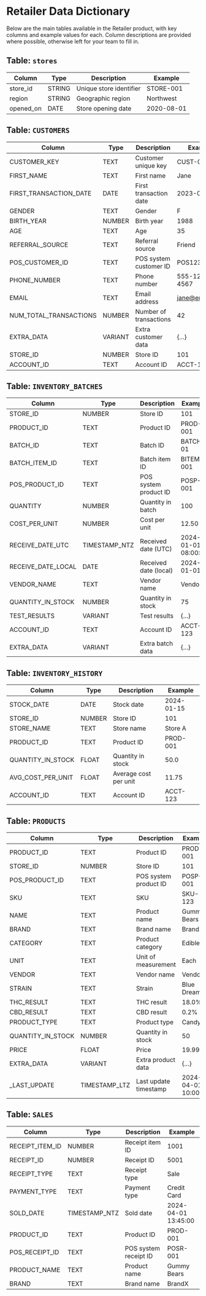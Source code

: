 # Retailer Data Dictionary

Below are the main tables available in the Retailer product, with key columns and example values for each. Column descriptions are provided where possible, otherwise left for your team to fill in.


## Table: `stores`
| Column     | Type    | Description                       | Example      |
|------------|---------|-----------------------------------|--------------|
| store_id   | STRING  | Unique store identifier           | STORE-001    |
| region     | STRING  | Geographic region                 | Northwest    |
| opened_on  | DATE    | Store opening date                | 2020-08-01   |

## Table: `CUSTOMERS`
| Column                   | Type      | Description                        | Example         |
|--------------------------|-----------|------------------------------------|-----------------|
| CUSTOMER_KEY             | TEXT      | Customer unique key                | CUST-001        |
| FIRST_NAME               | TEXT      | First name                         | Jane            |
| FIRST_TRANSACTION_DATE   | DATE      | First transaction date             | 2023-01-15      |
| GENDER                   | TEXT      | Gender                             | F               |
| BIRTH_YEAR               | NUMBER    | Birth year                         | 1988            |
| AGE                      | TEXT      | Age                                | 35              |
| REFERRAL_SOURCE          | TEXT      | Referral source                    | Friend          |
| POS_CUSTOMER_ID          | TEXT      | POS system customer ID             | POS1234         |
| PHONE_NUMBER             | TEXT      | Phone number                       | 555-123-4567    |
| EMAIL                    | TEXT      | Email address                      | jane@email.com  |
| NUM_TOTAL_TRANSACTIONS   | NUMBER    | Number of transactions             | 42              |
| EXTRA_DATA               | VARIANT   | Extra customer data                | {...}           |
| STORE_ID                 | NUMBER    | Store ID                           | 101             |
| ACCOUNT_ID               | TEXT      | Account ID                         | ACCT-123        |

## Table: `INVENTORY_BATCHES`
| Column                   | Type           | Description                        | Example         |
|--------------------------|----------------|------------------------------------|-----------------|
| STORE_ID                 | NUMBER         | Store ID                           | 101             |
| PRODUCT_ID               | TEXT           | Product ID                         | PROD-001        |
| BATCH_ID                 | TEXT           | Batch ID                           | BATCH-01        |
| BATCH_ITEM_ID            | TEXT           | Batch item ID                      | BITEM-001       |
| POS_PRODUCT_ID           | TEXT           | POS system product ID              | POSP-001        |
| QUANTITY                 | NUMBER         | Quantity in batch                  | 100             |
| COST_PER_UNIT            | NUMBER         | Cost per unit                      | 12.50           |
| RECEIVE_DATE_UTC         | TIMESTAMP_NTZ  | Received date (UTC)                | 2024-01-01 08:00:00 |
| RECEIVE_DATE_LOCAL       | DATE           | Received date (local)              | 2024-01-01      |
| VENDOR_NAME              | TEXT           | Vendor name                        | VendorX         |
| QUANTITY_IN_STOCK        | NUMBER         | Quantity in stock                  | 75              |
| TEST_RESULTS             | VARIANT        | Test results                       | {...}           |
| ACCOUNT_ID               | TEXT           | Account ID                         | ACCT-123        |
| EXTRA_DATA               | VARIANT        | Extra batch data                   | {...}           |

## Table: `INVENTORY_HISTORY`
| Column                   | Type      | Description                        | Example         |
|--------------------------|-----------|------------------------------------|-----------------|
| STOCK_DATE               | DATE      | Stock date                         | 2024-01-15      |
| STORE_ID                 | NUMBER    | Store ID                           | 101             |
| STORE_NAME               | TEXT      | Store name                         | Store A         |
| PRODUCT_ID               | TEXT      | Product ID                         | PROD-001        |
| QUANTITY_IN_STOCK        | FLOAT     | Quantity in stock                  | 50.0            |
| AVG_COST_PER_UNIT        | FLOAT     | Average cost per unit              | 11.75           |
| ACCOUNT_ID               | TEXT      | Account ID                         | ACCT-123        |

## Table: `PRODUCTS`
| Column                   | Type           | Description                        | Example         |
|--------------------------|----------------|------------------------------------|-----------------|
| PRODUCT_ID               | TEXT           | Product ID                         | PROD-001        |
| STORE_ID                 | NUMBER         | Store ID                           | 101             |
| POS_PRODUCT_ID           | TEXT           | POS system product ID              | POSP-001        |
| SKU                      | TEXT           | SKU                                | SKU-123         |
| NAME                     | TEXT           | Product name                       | Gummy Bears     |
| BRAND                    | TEXT           | Brand name                         | BrandX          |
| CATEGORY                 | TEXT           | Product category                   | Edibles         |
| UNIT                     | TEXT           | Unit of measurement                | Each            |
| VENDOR                   | TEXT           | Vendor name                        | VendorX         |
| STRAIN                   | TEXT           | Strain                             | Blue Dream      |
| THC_RESULT               | TEXT           | THC result                         | 18.0%           |
| CBD_RESULT               | TEXT           | CBD result                         | 0.2%            |
| PRODUCT_TYPE             | TEXT           | Product type                       | Candy           |
| QUANTITY_IN_STOCK        | NUMBER         | Quantity in stock                  | 50              |
| PRICE                    | FLOAT          | Price                              | 19.99           |
| EXTRA_DATA               | VARIANT        | Extra product data                 | {...}           |
| _LAST_UPDATE             | TIMESTAMP_LTZ  | Last update timestamp              | 2024-04-01 10:00:00 |

## Table: `SALES`
| Column                   | Type           | Description                        | Example         |
|--------------------------|----------------|------------------------------------|-----------------|
| RECEIPT_ITEM_ID          | NUMBER         | Receipt item ID                    | 1001            |
| RECEIPT_ID               | NUMBER         | Receipt ID                         | 5001            |
| RECEIPT_TYPE             | TEXT           | Receipt type                       | Sale            |
| PAYMENT_TYPE             | TEXT           | Payment type                       | Credit Card     |
| SOLD_DATE                | TIMESTAMP_NTZ  | Sold date                          | 2024-04-01 13:45:00 |
| PRODUCT_ID               | TEXT           | Product ID                         | PROD-001        |
| POS_RECEIPT_ID           | TEXT           | POS system receipt ID              | POSR-001        |
| PRODUCT_NAME             | TEXT           | Product name                       | Gummy Bears     |
| BRAND                    | TEXT           | Brand name                         | BrandX          |
